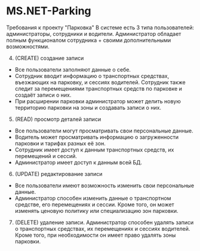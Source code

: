 # MS.NET-Parking
Требования к проекту "Парковка"
В системе есть 3 типа пользователей: администраторы, сотрудники и водители. Администратор обладает полным функционалом сотрудника + своими дополнительными возможностями.


4. (CREATE) создание записи
* Все пользователи заполняют данные о себе.
* Сотрудник вводит информацию о транспортных средствах, въезжающих на парковку, и сессиях водителей. Сотрудник также следит за перемещениями транспортных средств по парковке и создаёт записи о них.
* При расширении парковки администратор может делить новую территорию парковки на зоны и создавать записи о них.
5. (READ) просмотр деталей записи
  * Все пользователи могут просматривать свои персональные данные.
  * Водитель может просматривать информацию о загруженности парковки и тарифах разных её зон.
  * Сотрудник имеет доступ к данным транспортных средств, их перемещений и сессий.
  * Администратор имеет доступ к данным всей БД.
6. (UPDATE) редактирование записи
* Все пользователи имеют возможность изменить свои персональные данные.
* Администратор способен изменить данные о транспортном средстве, его перемещениях и сессии. Кроме того, он может изменять ценовую политику или специализацию зон парковки. 
7. (DELETE) удаление записи. Администратор способен удалять записи о транспортных средствах, их перемещениях и сессиях водителей. Кроме того, при необходимости он имеет право удалять зоны парковки.
